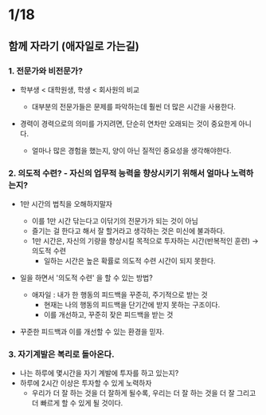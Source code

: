# 1/18
## 함께 자라기 (애자일로 가는길)


### 1. 전문가와 비전문가?
- 학부생 < 대학원생, 학생 < 회사원의 비교
  - 대부분의 전문가들은 문제를 파악하는데 훨씬 더 많은 시간을 사용한다.

- 경력이 경력으로의 의미를 가지려면, 단순히 연차만 오래되는 것이 중요한게 아니다.
  - 얼마나 많은 경험을 했는지, 양이 아닌 질적인 중요성을 생각해야한다.


### 2. 의도적 수련? - 자신의 업무적 능력을 향상시키기 위해서 얼마나 노력하는지?
- 1만 시간의 법칙을 오해하지말자
  - 이를 1만 시간 닦는다고 이닦기의 전문가가 되는 것이 아님
  - 즐기는 걸 한다고 해서 잘 할거라고 생각하는 것은 미신에 불과하다.
  - 1만 시간은, 자신의 기량을 향상시킬 목적으로 투자하는 시간(반복적인 훈련) → 의도적 수련
    - 일하는 시간은 높은 확률로 의도적 수련 시간이 되지 못한다.
- 일을 하면서 '의도적 수련' 을 할 수 있는 방법?
  - 애자일 : 내가 한 행동의 피드백을 꾸준히, 주기적으로 받는 것
    - 현재는 나의 행동의 피드백을 단기간에 받지 못하는 구조이다.
    - 이를 개선하고, 꾸준히 잦은 피드백을 받는 것

- 꾸준한 피드백과 이를 개선할 수 있는 환경을 믿자.      

### 3. 자기계발은 복리로 돌아온다.
- 나는 하루에 몇시간을 자기 계발에 투자를 하고 있는지?
- 하루에 2시간 이상은 투자할 수 있게 노력하자
  - 우리가 더 잘 하는 것을 더 잘하게 될수록, 우리는 더 잘 하는 것을 더 잘 그리고 더 빠르게 할 수 있게 될 것이다.